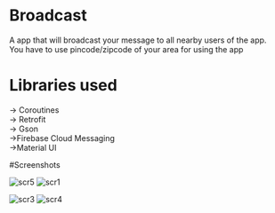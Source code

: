 # Broadcast
A app that will broadcast your message to all nearby users of  the app. <br>  You have to use pincode/zipcode of your area for using the app

# Libraries used
-> Coroutines
<br>
-> Retrofit
<br>
-> Gson
<br>
->Firebase Cloud Messaging
<br>
->Material UI

#Screenshots

![scr5](https://user-images.githubusercontent.com/48099786/121035878-ef2e2780-c7cb-11eb-9463-76dccc024c02.jpeg)
![scr1](https://user-images.githubusercontent.com/48099786/121035884-f05f5480-c7cb-11eb-92a1-6041db744c2d.jpeg)

![scr3](https://user-images.githubusercontent.com/48099786/121035890-f0f7eb00-c7cb-11eb-89ef-ac4c62a5db2c.jpeg)
![scr4](https://user-images.githubusercontent.com/48099786/121035892-f1908180-c7cb-11eb-8fc9-0e12f2778d84.jpeg)
